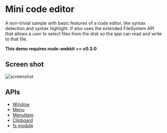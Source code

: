 # Mini code editor

A non-trivial sample with basic features of a code editor, like syntax detection and syntax highlight. If also uses the extended FileSystem API that allows a user to select files from the disk so the app can read and write to that file.

**This demo requires node-webkit >= v0.3.0** 

## Screen shot

![screenshot](http://ww3.sinaimg.cn/large/6556d357tw1dxtz5nih7oj.jpg)

## APIs

* [Window](https://github.com/nwjs/nw.js/wiki/Window)
* [Menu](https://github.com/nwjs/nw.js/wiki/Menu)
* [MenuItem](https://github.com/nwjs/nw.js/wiki/MenuItem)
* [Clipboard](https://github.com/nwjs/nw.js/wiki/Clipboard)
* [fs module](http://nodejs.org/api/fs.html)
